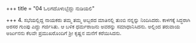 +++
title = "04 ಓಲಗದೊಳುಬ್ಬೆದ್ದು ನುಡಿಯಲಿ"

+++
4. ಸಭೆಯಲ್ಲಿದ್ದ ನಾಯಕರು ತಮ್ಮ ತಮ್ಮ ಅಬ್ಬರದ ಮಾತಿನಲ್ಲಿ ತುಂಬಿ ನನ್ನನ್ನು ನಿಂದಿಸಿದರು. ಕಾಳಗಕ್ಕೆ ಸಿದ್ಧರಾಗಿ ಅರಸರ ಗುಂಪು ಎದ್ದು ಗರ್ಜಿಸಿತು. ಆ ಬಳಿಕ ಧರ್ಮರಾಜನು ಅವರನ್ನು ಸಮಾಧಾನಿಸಿದನು. ಅಲ್ಲಿಂದ ತರುವಾಯ ಅರ್ಜುನನು ಕೆಲವೇ ಪ್ರಮುಖರೊಂದಿಗೆ  ಶ್ರೀ ಕೃಷ್ಣನ ಮನೆಗೆ ಕರೆಯಿಸಿದನು.